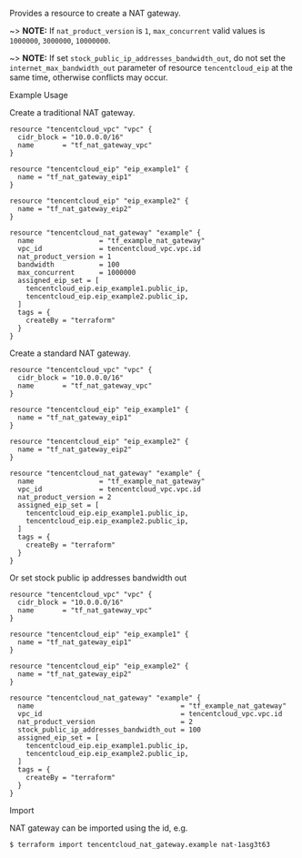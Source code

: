 Provides a resource to create a NAT gateway.

~> **NOTE:** If `nat_product_version` is `1`, `max_concurrent` valid values is `1000000`, `3000000`, `10000000`.

~> **NOTE:** If set `stock_public_ip_addresses_bandwidth_out`, do not set the `internet_max_bandwidth_out` parameter of resource `tencentcloud_eip` at the same time, otherwise conflicts may occur.

Example Usage

Create a traditional NAT gateway.

```hcl
resource "tencentcloud_vpc" "vpc" {
  cidr_block = "10.0.0.0/16"
  name       = "tf_nat_gateway_vpc"
}

resource "tencentcloud_eip" "eip_example1" {
  name = "tf_nat_gateway_eip1"
}

resource "tencentcloud_eip" "eip_example2" {
  name = "tf_nat_gateway_eip2"
}

resource "tencentcloud_nat_gateway" "example" {
  name                = "tf_example_nat_gateway"
  vpc_id              = tencentcloud_vpc.vpc.id
  nat_product_version = 1
  bandwidth           = 100
  max_concurrent      = 1000000
  assigned_eip_set = [
    tencentcloud_eip.eip_example1.public_ip,
    tencentcloud_eip.eip_example2.public_ip,
  ]
  tags = {
    createBy = "terraform"
  }
}
```

Create a standard NAT gateway.

```hcl
resource "tencentcloud_vpc" "vpc" {
  cidr_block = "10.0.0.0/16"
  name       = "tf_nat_gateway_vpc"
}

resource "tencentcloud_eip" "eip_example1" {
  name = "tf_nat_gateway_eip1"
}

resource "tencentcloud_eip" "eip_example2" {
  name = "tf_nat_gateway_eip2"
}

resource "tencentcloud_nat_gateway" "example" {
  name                = "tf_example_nat_gateway"
  vpc_id              = tencentcloud_vpc.vpc.id
  nat_product_version = 2
  assigned_eip_set = [
    tencentcloud_eip.eip_example1.public_ip,
    tencentcloud_eip.eip_example2.public_ip,
  ]
  tags = {
    createBy = "terraform"
  }
}
```

Or set stock public ip addresses bandwidth out

```hcl
resource "tencentcloud_vpc" "vpc" {
  cidr_block = "10.0.0.0/16"
  name       = "tf_nat_gateway_vpc"
}

resource "tencentcloud_eip" "eip_example1" {
  name = "tf_nat_gateway_eip1"
}

resource "tencentcloud_eip" "eip_example2" {
  name = "tf_nat_gateway_eip2"
}

resource "tencentcloud_nat_gateway" "example" {
  name                                    = "tf_example_nat_gateway"
  vpc_id                                  = tencentcloud_vpc.vpc.id
  nat_product_version                     = 2
  stock_public_ip_addresses_bandwidth_out = 100
  assigned_eip_set = [
    tencentcloud_eip.eip_example1.public_ip,
    tencentcloud_eip.eip_example2.public_ip,
  ]
  tags = {
    createBy = "terraform"
  }
}
```

Import

NAT gateway can be imported using the id, e.g.

```
$ terraform import tencentcloud_nat_gateway.example nat-1asg3t63
```
